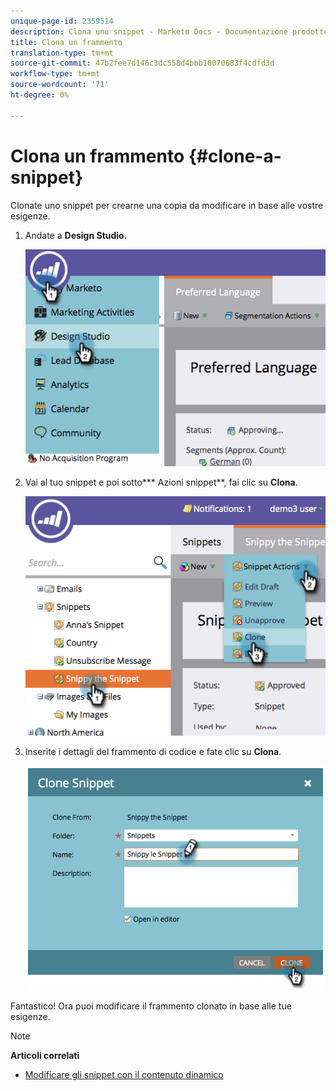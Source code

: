 ```yaml
---
unique-page-id: 2359514
description: Clona uno snippet - Marketo Docs - Documentazione prodotto
title: Clona un frammento
translation-type: tm+mt
source-git-commit: 47b2fee7d146c3dc558d4bbb10070683f4cdfd3d
workflow-type: tm+mt
source-wordcount: '71'
ht-degree: 0%

---
```



# Clona un frammento {#clone-a-snippet}

Clonate uno snippet per crearne una copia da modificare in base alle vostre esigenze.

1. Andate a **Design Studio.**

   ![](assets/image2014-9-16-10-3a32-3a36.png)

1. Vai al tuo snippet e poi sotto*** Azioni snippet**, fai clic su **Clona**.

   ![](assets/image2014-9-16-10-3a32-3a44.png)

1. Inserite i dettagli del frammento di codice e fate clic su **Clona**.

   ![](assets/image2014-9-16-10-3a32-3a53.png)

Fantastico! Ora puoi modificare il frammento clonato in base alle tue esigenze.

>[!NOTE]
>
>**Articoli correlati**
>
>* [Modificare gli snippet con il contenuto dinamico](edit-snippets-with-dynamic-content.md)

>



